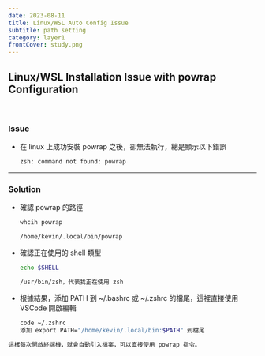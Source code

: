 ```yaml
---
date: 2023-08-11
title: Linux/WSL Auto Config Issue
subtitle: path setting
category: layer1 
frontCover: study.png
---
```


## Linux/WSL Installation Issue with powrap Configuration

<br>

### Issue
- 在 linux 上成功安裝 powrap 之後，卻無法執行，總是顯示以下錯誤
    ```bash
    zsh: command not found: powrap
    ```

<hr style="border-color: rgb(161, 161, 161, 0.5);">

### Solution
- 確認 powrap 的路徑
    ```bash
    whcih powrap
    ```
    ```def
    /home/kevin/.local/bin/powrap
    ```

- 確認正在使用的 shell 類型
    ```bash
    echo $SHELL
    ```
    ```def
    /usr/bin/zsh，代表我正在使用 zsh
    ```

- 根據結果，添加 PATH 到 ~/.bashrc 或 ~/.zshrc 的檔尾，這裡直接使用 VSCode 開啟編輯
    ``` bash
    code ~/.zshrc
    添加 export PATH="/home/kevin/.local/bin:$PATH" 到檔尾
    ```

```def
這樣每次開啟終端機，就會自動引入檔案，可以直接使用 powrap 指令。
```